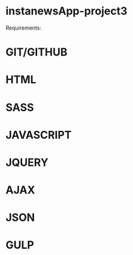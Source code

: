 # instanewsApp-project3
Requirements:


# GIT/GITHUB
# HTML
# SASS
# JAVASCRIPT
# JQUERY
# AJAX
# JSON
# GULP

